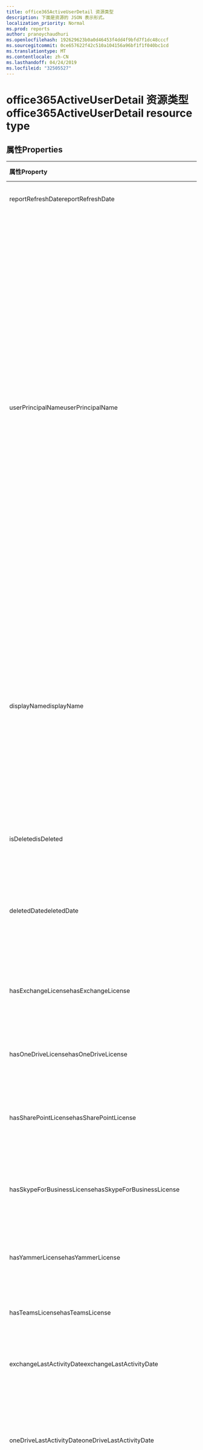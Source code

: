 ```yaml
---
title: office365ActiveUserDetail 资源类型
description: 下面是资源的 JSON 表示形式。
localization_priority: Normal
ms.prod: reports
author: pranoychaudhuri
ms.openlocfilehash: 192629623b0a0d46453f4dd4f9bfd7f1dc48cccf
ms.sourcegitcommit: 0ce657622f42c510a104156a96bf1f1f040bc1cd
ms.translationtype: MT
ms.contentlocale: zh-CN
ms.lasthandoff: 04/24/2019
ms.locfileid: "32505527"
---
```

# <a name="office365activeuserdetail-resource-type"></a><span data-ttu-id="a40bf-103">office365ActiveUserDetail 资源类型</span><span class="sxs-lookup"><span data-stu-id="a40bf-103">office365ActiveUserDetail resource type</span></span>

## <a name="properties"></a><span data-ttu-id="a40bf-104">属性</span><span class="sxs-lookup"><span data-stu-id="a40bf-104">Properties</span></span>

| <span data-ttu-id="a40bf-105">属性</span><span class="sxs-lookup"><span data-stu-id="a40bf-105">Property</span></span>                          | <span data-ttu-id="a40bf-106">类型</span><span class="sxs-lookup"><span data-stu-id="a40bf-106">Type</span></span>              | <span data-ttu-id="a40bf-107">说明</span><span class="sxs-lookup"><span data-stu-id="a40bf-107">Description</span></span>                              |
| :-------------------------------- | :---------------- | ---------------------------------------- |
| <span data-ttu-id="a40bf-108">reportRefreshDate</span><span class="sxs-lookup"><span data-stu-id="a40bf-108">reportRefreshDate</span></span>                 | <span data-ttu-id="a40bf-109">Date</span><span class="sxs-lookup"><span data-stu-id="a40bf-109">Date</span></span>              | <span data-ttu-id="a40bf-110">内容的最新日期。</span><span class="sxs-lookup"><span data-stu-id="a40bf-110">The latest date of the content.</span></span>          |
| <span data-ttu-id="a40bf-111">userPrincipalName</span><span class="sxs-lookup"><span data-stu-id="a40bf-111">userPrincipalName</span></span>                 | <span data-ttu-id="a40bf-112">String</span><span class="sxs-lookup"><span data-stu-id="a40bf-112">String</span></span>            | <span data-ttu-id="a40bf-113">用户的用户主体名称 (UPN)。</span><span class="sxs-lookup"><span data-stu-id="a40bf-113">The user principal name (UPN) of the user.</span></span> <span data-ttu-id="a40bf-114">UPN 是用户基于 Internet 标准 RFC 822 的 Internet 式登录名。</span><span class="sxs-lookup"><span data-stu-id="a40bf-114">The UPN is an Internet-style login name for the user based on the Internet standard RFC 822.</span></span> <span data-ttu-id="a40bf-115">按照惯例，此名称应映射到用户的电子邮件名称。</span><span class="sxs-lookup"><span data-stu-id="a40bf-115">By convention, this should map to the user's email name.</span></span> <span data-ttu-id="a40bf-116">常规格式是 alias@domain，其中，domain 必须位于租户的已验证域集合中。</span><span class="sxs-lookup"><span data-stu-id="a40bf-116">The general format is alias@domain, where domain must be present in the tenant’s collection of verified domains.</span></span> <span data-ttu-id="a40bf-117">创建用户时此属性是必需的。</span><span class="sxs-lookup"><span data-stu-id="a40bf-117">This property is required when a user is created.</span></span> |
| <span data-ttu-id="a40bf-118">displayName</span><span class="sxs-lookup"><span data-stu-id="a40bf-118">displayName</span></span>                       | <span data-ttu-id="a40bf-119">String</span><span class="sxs-lookup"><span data-stu-id="a40bf-119">String</span></span>            | <span data-ttu-id="a40bf-120">用户通讯簿中显示的名称。</span><span class="sxs-lookup"><span data-stu-id="a40bf-120">The name displayed in the address book for the user.</span></span> <span data-ttu-id="a40bf-121">这通常是用户名字、中间名首字母和姓氏的组合。</span><span class="sxs-lookup"><span data-stu-id="a40bf-121">This is usually the combination of the user's first name, middle initial, and last name.</span></span> <span data-ttu-id="a40bf-122">此属性在创建用户时是必需的，并且在更新过程中不能清除。</span><span class="sxs-lookup"><span data-stu-id="a40bf-122">This property is required when a user is created and it cannot be cleared during updates.</span></span> |
| <span data-ttu-id="a40bf-123">isDeleted</span><span class="sxs-lookup"><span data-stu-id="a40bf-123">isDeleted</span></span>                         | <span data-ttu-id="a40bf-124">布尔</span><span class="sxs-lookup"><span data-stu-id="a40bf-124">Boolean</span></span>           | <span data-ttu-id="a40bf-125">此用户是否已被删除或软删除。</span><span class="sxs-lookup"><span data-stu-id="a40bf-125">Whether this user has been deleted or soft deleted.</span></span> |
| <span data-ttu-id="a40bf-126">deletedDate</span><span class="sxs-lookup"><span data-stu-id="a40bf-126">deletedDate</span></span>                       | <span data-ttu-id="a40bf-127">Date</span><span class="sxs-lookup"><span data-stu-id="a40bf-127">Date</span></span>              | <span data-ttu-id="a40bf-128">删除操作发生的日期。</span><span class="sxs-lookup"><span data-stu-id="a40bf-128">The date when the delete operation happened.</span></span> <span data-ttu-id="a40bf-129">当用户未被删除时, 默认值为 "null"。</span><span class="sxs-lookup"><span data-stu-id="a40bf-129">Default value is "null" when the user has not been deleted.</span></span> |
| <span data-ttu-id="a40bf-130">hasExchangeLicense</span><span class="sxs-lookup"><span data-stu-id="a40bf-130">hasExchangeLicense</span></span>                | <span data-ttu-id="a40bf-131">布尔</span><span class="sxs-lookup"><span data-stu-id="a40bf-131">Boolean</span></span>           | <span data-ttu-id="a40bf-132">是否已为用户分配了 Exchange 许可证。</span><span class="sxs-lookup"><span data-stu-id="a40bf-132">Whether the user has been assigned an Exchange license.</span></span> |
| <span data-ttu-id="a40bf-133">hasOneDriveLicense</span><span class="sxs-lookup"><span data-stu-id="a40bf-133">hasOneDriveLicense</span></span>                | <span data-ttu-id="a40bf-134">布尔</span><span class="sxs-lookup"><span data-stu-id="a40bf-134">Boolean</span></span>           | <span data-ttu-id="a40bf-135">是否已为用户分配 OneDrive 许可证。</span><span class="sxs-lookup"><span data-stu-id="a40bf-135">Whether the user has been assigned a OneDrive license.</span></span> |
| <span data-ttu-id="a40bf-136">hasSharePointLicense</span><span class="sxs-lookup"><span data-stu-id="a40bf-136">hasSharePointLicense</span></span>              | <span data-ttu-id="a40bf-137">布尔</span><span class="sxs-lookup"><span data-stu-id="a40bf-137">Boolean</span></span>           | <span data-ttu-id="a40bf-138">是否已为用户分配 SharePoint 许可证。</span><span class="sxs-lookup"><span data-stu-id="a40bf-138">Whether the user has been assigned a SharePoint license.</span></span> |
| <span data-ttu-id="a40bf-139">hasSkypeForBusinessLicense</span><span class="sxs-lookup"><span data-stu-id="a40bf-139">hasSkypeForBusinessLicense</span></span>        | <span data-ttu-id="a40bf-140">布尔</span><span class="sxs-lookup"><span data-stu-id="a40bf-140">Boolean</span></span>           | <span data-ttu-id="a40bf-141">是否已为用户分配 Skype for business 许可证。</span><span class="sxs-lookup"><span data-stu-id="a40bf-141">Whether the user has been assigned a Skype For Business license.</span></span> |
| <span data-ttu-id="a40bf-142">hasYammerLicense</span><span class="sxs-lookup"><span data-stu-id="a40bf-142">hasYammerLicense</span></span>                  | <span data-ttu-id="a40bf-143">布尔</span><span class="sxs-lookup"><span data-stu-id="a40bf-143">Boolean</span></span>           | <span data-ttu-id="a40bf-144">是否为用户分配了 Yammer 许可证。</span><span class="sxs-lookup"><span data-stu-id="a40bf-144">Whether the user has been assigned a Yammer license.</span></span> |
| <span data-ttu-id="a40bf-145">hasTeamsLicense</span><span class="sxs-lookup"><span data-stu-id="a40bf-145">hasTeamsLicense</span></span>                   | <span data-ttu-id="a40bf-146">布尔</span><span class="sxs-lookup"><span data-stu-id="a40bf-146">Boolean</span></span>           | <span data-ttu-id="a40bf-147">是否已向用户分配团队许可证。</span><span class="sxs-lookup"><span data-stu-id="a40bf-147">Whether the user has been assigned a Teams license.</span></span> |
| <span data-ttu-id="a40bf-148">exchangeLastActivityDate</span><span class="sxs-lookup"><span data-stu-id="a40bf-148">exchangeLastActivityDate</span></span>          | <span data-ttu-id="a40bf-149">Date</span><span class="sxs-lookup"><span data-stu-id="a40bf-149">Date</span></span>              | <span data-ttu-id="a40bf-150">用户最后一次阅读或发送电子邮件的日期。</span><span class="sxs-lookup"><span data-stu-id="a40bf-150">The date when user last read or sent email.</span></span> |
| <span data-ttu-id="a40bf-151">oneDriveLastActivityDate</span><span class="sxs-lookup"><span data-stu-id="a40bf-151">oneDriveLastActivityDate</span></span>          | <span data-ttu-id="a40bf-152">Date</span><span class="sxs-lookup"><span data-stu-id="a40bf-152">Date</span></span>              | <span data-ttu-id="a40bf-153">用户上次查看或编辑文件、内部或外部共享文件或同步文件的日期。</span><span class="sxs-lookup"><span data-stu-id="a40bf-153">The date when user last viewed or edited files, shared files internally or externally, or synced files.</span></span> |
| <span data-ttu-id="a40bf-154">sharePointLastActivityDate</span><span class="sxs-lookup"><span data-stu-id="a40bf-154">sharePointLastActivityDate</span></span>        | <span data-ttu-id="a40bf-155">Date</span><span class="sxs-lookup"><span data-stu-id="a40bf-155">Date</span></span>              | <span data-ttu-id="a40bf-156">用户上次查看或编辑文件、内部或外部共享文件、同步文件或查看 SharePoint 页面的日期。</span><span class="sxs-lookup"><span data-stu-id="a40bf-156">The date when user last viewed or edited files, shared files internally or externally, synced files, or viewed SharePoint pages.</span></span> |
| <span data-ttu-id="a40bf-157">skypeForBusinessLastActivityDate</span><span class="sxs-lookup"><span data-stu-id="a40bf-157">skypeForBusinessLastActivityDate</span></span>  | <span data-ttu-id="a40bf-158">Date</span><span class="sxs-lookup"><span data-stu-id="a40bf-158">Date</span></span>              | <span data-ttu-id="a40bf-159">用户最后一次组织或参与会议的日期, 或加入的对等会话。</span><span class="sxs-lookup"><span data-stu-id="a40bf-159">The date when user last organized or participated in conferences, or joined peer-to-peer sessions.</span></span> |
| <span data-ttu-id="a40bf-160">yammerLastActivityDate</span><span class="sxs-lookup"><span data-stu-id="a40bf-160">yammerLastActivityDate</span></span>            | <span data-ttu-id="a40bf-161">Date</span><span class="sxs-lookup"><span data-stu-id="a40bf-161">Date</span></span>              | <span data-ttu-id="a40bf-162">用户上次发布、阅读或赞邮件的日期。</span><span class="sxs-lookup"><span data-stu-id="a40bf-162">The date when user last posted, read, or liked message.</span></span> |
| <span data-ttu-id="a40bf-163">teamsLastActivityDate</span><span class="sxs-lookup"><span data-stu-id="a40bf-163">teamsLastActivityDate</span></span>             | <span data-ttu-id="a40bf-164">Date</span><span class="sxs-lookup"><span data-stu-id="a40bf-164">Date</span></span>              | <span data-ttu-id="a40bf-165">用户上次在团队频道中发布的邮件, 在私人聊天会话中发送的邮件, 或参与会议或呼叫的日期。</span><span class="sxs-lookup"><span data-stu-id="a40bf-165">The date when user last posted messages in team channels, sent messages in private chat sessions, or participated in meetings or calls.</span></span> |
| <span data-ttu-id="a40bf-166">exchangeLicenseAssignDate</span><span class="sxs-lookup"><span data-stu-id="a40bf-166">exchangeLicenseAssignDate</span></span>         | <span data-ttu-id="a40bf-167">Date</span><span class="sxs-lookup"><span data-stu-id="a40bf-167">Date</span></span>              | <span data-ttu-id="a40bf-168">向用户分配 Exchange 许可证的最后日期。</span><span class="sxs-lookup"><span data-stu-id="a40bf-168">The last date when the user was assigned an Exchange license.</span></span> |
| <span data-ttu-id="a40bf-169">oneDriveLicenseAssignDate</span><span class="sxs-lookup"><span data-stu-id="a40bf-169">oneDriveLicenseAssignDate</span></span>         | <span data-ttu-id="a40bf-170">Date</span><span class="sxs-lookup"><span data-stu-id="a40bf-170">Date</span></span>              | <span data-ttu-id="a40bf-171">向用户分配 OneDrive 许可证的最后日期。</span><span class="sxs-lookup"><span data-stu-id="a40bf-171">The last date when the user was assigned a OneDrive license.</span></span> |
| <span data-ttu-id="a40bf-172">sharePointLicenseAssignDate</span><span class="sxs-lookup"><span data-stu-id="a40bf-172">sharePointLicenseAssignDate</span></span>       | <span data-ttu-id="a40bf-173">Date</span><span class="sxs-lookup"><span data-stu-id="a40bf-173">Date</span></span>              | <span data-ttu-id="a40bf-174">向用户分配 SharePoint 许可证的最后日期。</span><span class="sxs-lookup"><span data-stu-id="a40bf-174">The last date when the user was assigned a SharePoint license.</span></span> |
| <span data-ttu-id="a40bf-175">skypeForBusinessLicenseAssignDate</span><span class="sxs-lookup"><span data-stu-id="a40bf-175">skypeForBusinessLicenseAssignDate</span></span> | <span data-ttu-id="a40bf-176">Date</span><span class="sxs-lookup"><span data-stu-id="a40bf-176">Date</span></span>              | <span data-ttu-id="a40bf-177">为用户分配 Skype for business 许可证的最后一个日期。</span><span class="sxs-lookup"><span data-stu-id="a40bf-177">The last date when the user was assigned a Skype For Business license.</span></span> |
| <span data-ttu-id="a40bf-178">yammerLicenseAssignDate</span><span class="sxs-lookup"><span data-stu-id="a40bf-178">yammerLicenseAssignDate</span></span>           | <span data-ttu-id="a40bf-179">Date</span><span class="sxs-lookup"><span data-stu-id="a40bf-179">Date</span></span>              | <span data-ttu-id="a40bf-180">向用户分配 Yammer 许可证的最后日期。</span><span class="sxs-lookup"><span data-stu-id="a40bf-180">The last date when the user was assigned a Yammer license.</span></span> |
| <span data-ttu-id="a40bf-181">teamsLicenseAssignDate</span><span class="sxs-lookup"><span data-stu-id="a40bf-181">teamsLicenseAssignDate</span></span>            | <span data-ttu-id="a40bf-182">Date</span><span class="sxs-lookup"><span data-stu-id="a40bf-182">Date</span></span>              | <span data-ttu-id="a40bf-183">向用户分配团队许可证的最后日期。</span><span class="sxs-lookup"><span data-stu-id="a40bf-183">The last date when the user was assigned a Teams license.</span></span> |
| <span data-ttu-id="a40bf-184">assignedProducts</span><span class="sxs-lookup"><span data-stu-id="a40bf-184">assignedProducts</span></span>                  | <span data-ttu-id="a40bf-185">String collection</span><span class="sxs-lookup"><span data-stu-id="a40bf-185">String collection</span></span> | <span data-ttu-id="a40bf-186">为用户分配的所有产品。</span><span class="sxs-lookup"><span data-stu-id="a40bf-186">All the products assigned for the user.</span></span>  |

## <a name="json-representation"></a><span data-ttu-id="a40bf-187">JSON 表示形式</span><span class="sxs-lookup"><span data-stu-id="a40bf-187">JSON representation</span></span>

<span data-ttu-id="a40bf-188">下面是资源的 JSON 表示形式。</span><span class="sxs-lookup"><span data-stu-id="a40bf-188">The following is a JSON representation of the resource.</span></span>

<!-- {
  "blockType": "resource",
  "@odata.type": "microsoft.graph.office365ActiveUserDetail"
} -->

```json
{
  "reportRefreshDate": "Date", 
  "userPrincipalName": "String", 
  "displayName": "String", 
  "isDeleted": true, 
  "deletedDate": "Date", 
  "hasExchangeLicense": true, 
  "hasOneDriveLicense": true, 
  "hasSharePointLicense": true, 
  "hasSkypeForBusinessLicense": true, 
  "hasYammerLicense": true, 
  "hasTeamsLicense": true, 
  "exchangeLastActivityDate": "Date", 
  "oneDriveLastActivityDate": "Date", 
  "sharePointLastActivityDate": "Date", 
  "skypeForBusinessLastActivityDate": "Date", 
  "yammerLastActivityDate": "Date", 
  "teamsLastActivityDate": "Date", 
  "exchangeLicenseAssignDate": "Date", 
  "oneDriveLicenseAssignDate": "Date", 
  "sharePointLicenseAssignDate": "Date", 
  "skypeForBusinessLicenseAssignDate": "Date", 
  "yammerLicenseAssignDate": "Date", 
  "teamsLicenseAssignDate": "Date", 
  "assignedProducts": ["String"]
}
```

